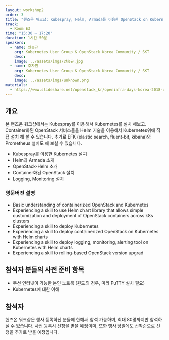 ```yaml
---
layout: workshop2
order: 3
title: "핸즈온 워크샵: Kubespray, Helm, Armada를 이용한 OpenStack on Kubernetes 구축"
track:
  - Room E3
time: "15:30 ~ 17:20"
duration: 1시간 50분
speakers:
  - name: 안승규
    org: Kubernetes User Group & OpenStack Korea Community / SKT
    desc:
    image: ../assets/imgs/안승규.jpg
  - name: 추자원
    org: Kubernetes User Group & OpenStack Korea Community / SKT
    desc:
    image: ../assets/imgs/unknown.png
materials:
  - https://www.slideshare.net/openstack_kr/openinfra-days-korea-2018-day-2-e32-kubespray-helm-armada-openstack-on-kubernetes
---
```

## 개요
본 핸즈온 워크샵에서는 Kubespray를 이용해서 Kubernetes를 설치 해보고. Container화된 OpenStack 서비스들을 Helm 기술을 이용해서 Kubernetes위에 직접 설치 해 볼 수 있습니다. 추가로 EFK (elastic search, fluent-bit, kibana)와 Prometheus 설치도 해 보실 수 있습니다. 
- Kubespray를 이용한 Kubernetes 설치
- Helm과 Armada 소개 
- OpenStack-Helm 소개 
- Container화된 OpenStack 설치 
- Logging, Monitoring 설치

### 영문버전 설명 
- Basic understanding of containerized OpenStack and Kubernetes
- Experiencing a skill to use Helm chart library that allows simple customization and deployment of OpenStack containers across k8s clusters
- Experiencing a skill to deploy Kubernetes
- Experiencing a skill to deploy containerized OpenStack on Kubernetes with Helm charts
- Experiencing a skill to deploy logging, monitoring, alerting tool on Kubernetes with Helm charts
- Experiencing a skill to rolling-based OpenStack version upgrad

## 참석자 분들의 사전 준비 항목
- 무선 인터넷이 가능한 본인 노트북 (윈도의 경우, 미리 PuTTY 설치 필요)
- Kubernetes에 대한 이해

## 참석자 
핸즈온 워크샵은 행사 등록하신 분들에 한해서 참석 가능하며, 최대 80명까지만 참석하실 수 있습니다.
사전 등록시 신청을 받을 예정이며, 또한 행사 당일에도 선착순으로 신청을 추가로 받을 예정입니다.
